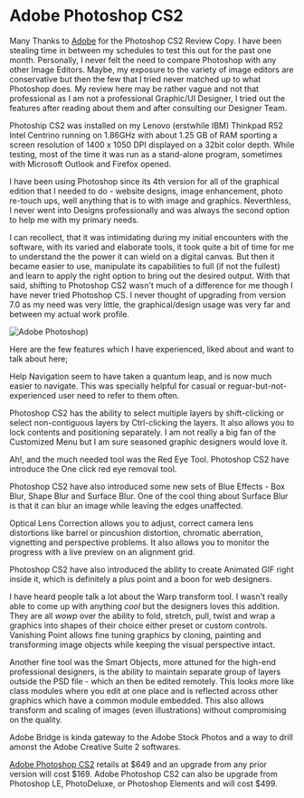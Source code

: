 # Adobe Photoshop CS2

Many Thanks to [Adobe](http://www.adobe.com/) for the Photoshop CS2 Review Copy. I have been stealing time in between my schedules to test this out for the past one month. Personally, I never felt the need to compare Photoshop with any other Image Editors. Maybe, my exposure to the variety of image editors are conservative but then the few that I tried never matched up to what Photoshop does. My review here may be rather vague and not that professional as I am not a professional Graphic/UI Designer, I tried out the features after reading about them and after consulting our Designer Team.

Photoship CS2 was installed on my Lenovo (erstwhile IBM) Thinkpad R52 Intel Centrino running on 1.86GHz with about 1.25 GB of RAM sporting a screen resolution of 1400 x 1050 DPI displayed on a 32bit color depth. While testing, most of the time it was run as a stand-alone program, sometimes with Microsoft Outlook and Firefox opened.

I have been using Photoshop since its 4th version for all of the graphical edition that I needed to do - website designs, image enhancement, photo re-touch ups, well anything that is to with image and graphics. Neverthless, I never went into Designs professionally and was always the second option to help me with my primary needs.

I can recollect, that it was intimidating during my initial encounters with the software, with its varied and elaborate tools, it took quite a bit of time for me to understand the the power it can wield on a digital canvas. But then it became easier to use, manipulate its capabilities to full (if not the fullest) and learn to apply the right option to bring out the desired output. With that said, shifting to Photoshop CS2 wasn't much of a difference for me though I have never tried Photoshop CS. I never thought of upgrading from version 7.0 as my need was very little, the graphical/design usage was very far and between my actual work profile.

![Adobe Photoshop)](https://cdn.oinam.com/img/software/adobe-photoshop-cc-2017.webp)

Here are the few features which I have experienced, liked about and want to talk about here;

Help Navigation seem to have taken a quantum leap, and is now much easier to navigate. This was specially helpful for casual or reguar-but-not-experienced user need to refer to them often.

Photoshop CS2 has the ability to select multiple layers by shift-clicking or select non-contiguous layers by Ctrl-clicking the layers. It also allows you to lock contents and positioning separately. I am not really a big fan of the Customized Menu but I am sure seasoned graphic designers would love it.

Ah!, and the much needed tool was the Red Eye Tool. Photoshop CS2 have introduce the  One click red eye removal tool.

Photoshop CS2 have also introduced some new sets of Blue Effects - Box Blur, Shape Blur and Surface Blur. One of the cool thing about Surface Blur is that it can blur an image while leaving the edges unaffected.

Optical Lens Correction allows you to adjust, correct camera lens distortions like barrel or pincushion distortion, chromatic aberration, vignetting and perspective problems. It also allows you to monitor the progress with a live preview on an alignment grid.

Photoshop CS2 have also introduced the ability to create Animated GIF right inside it, which is definitely a plus point and a boon for web designers.

I have heard people talk a lot about the Warp transform tool. I wasn't really able to come up with anything _cool_ but the designers loves this addition. They are all _wowp_ over the ability to fold, stretch, pull, twist and wrap a graphics into shapes of their choice either preset or custom controls. Vanishing Point allows fine tuning graphics by cloning, painting and transforming image objects while keeping the visual perspective intact.

Another fine tool was the Smart Objects, more attuned for the high-end professional designers, is the ability to maintain separate group of layers outside the PSD file - which an then be edited remotely. This looks more like class modules where you edit at one place and is reflected across other graphics which have a common module embedded. This also allows transform and scaling of images (even illustrations) without compromising on the quality.

Adobe Bridge is kinda gateway to the Adobe Stock Photos and a way to drill amonst the Adobe Creative Suite 2 softwares.

[Adobe Photoshop CS2](http://www.adobe.com/products/photoshop/) retails at $649 and an upgrade from any prior version will cost $169. Adobe Photoshop CS2 can also be upgrade from Photoshop LE, PhotoDeluxe, or Photoshop Elements and will cost $499.